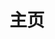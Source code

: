 ---
home: true
layout: BlogHome
icon: home
title: 主页
heroImage: /head.png

heroText: wzCoding
heroFullScreen: true
tagline: 心有所向，日复一日，必有精进
actions:
  - text: 开始探索 →
    link: ./blog-html/
    type: primary     
features:
- title: 1️⃣简单易用
  details: 简单的页面风格，强大的搜索能力，帮助你快速找到有用的知识。
- title: 2️⃣知识整理
  details: 这里收集整理了一些 Web 相关的基础知识，以供查阅参考。
- title: 3️⃣问题记录
  details: 这里记录了部分在 Web 开发中常见的问题，以供理解学习。
projects:
  - name: WebGradients 
    desc: 免费生成网页线性渐变背景色的网站
    link: https://webgradients.com/
    icon: link
  - name: CSS Gradient 
    desc: 免费生成网页线性渐变背景色的网站
    link: https://cssgradient.io/
    icon: link
  - name: remove bg 
    desc: 去除图片背景的网站
    link: https://www.remove.bg/
    icon: link
  - name: Make some waves 
    desc: 生成浪花形状的网站
    link: https://getwaves.io/
    icon: link
  - name: haikei 
    desc: 生成各种 SVG 形状的网站
    link: https://app.haikei.app/
    icon: link
  - name: animista 
    desc: 生成各种动画效果的网站
    link: https://animista.net/
    icon: link
  - name: Smooth Shadow 
    desc: 生成盒子阴影的网站
    link: https://shadows.brumm.af/
    icon: link 
  - name: CSS clip-path maker 
    desc: 生成 CSS 路径剪裁的网站
    link: https://bennettfeely.com/clippy/
    icon: link 
  - name: TinyPNG 
    desc: 图片无损压缩的网站
    link: https://tinypng.com/
    icon: link 
  - name: css-doodle
    desc: 使用 CSS 生成各种形状的网站
    link: https://css-doodle.com/
    icon: link 
---
